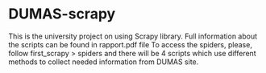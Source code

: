 # DUMAS-scrapy

This is the university project on using Scrapy library. 
Full information about the scripts can be found in rapport.pdf file 
To access the spiders, please, follow first_scrapy > spiders and there will be 4 scripts which use different methods to collect needed information from DUMAS site. 
